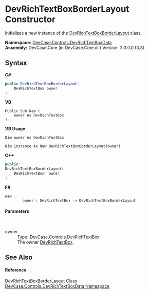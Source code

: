 # DevRichTextBoxBorderLayout Constructor 
 

Initializes a new instance of the <a href="T_DevCase_Controls_DevRichTextBoxData_DevRichTextBoxBorderLayout">DevRichTextBoxBorderLayout</a> class.

**Namespace:**&nbsp;<a href="N_DevCase_Controls_DevRichTextBoxData">DevCase.Controls.DevRichTextBoxData</a><br />**Assembly:**&nbsp;DevCase.Core (in DevCase.Core.dll) Version: 3.3.0.0 (3.3)

## Syntax

**C#**<br />
``` C#
public DevRichTextBoxBorderLayout(
	DevRichTextBox owner
)
```

**VB**<br />
``` VB
Public Sub New ( 
	owner As DevRichTextBox
)
```

**VB Usage**<br />
``` VB Usage
Dim owner As DevRichTextBox

Dim instance As New DevRichTextBoxBorderLayout(owner)
```

**C++**<br />
``` C++
public:
DevRichTextBoxBorderLayout(
	DevRichTextBox^ owner
)
```

**F#**<br />
``` F#
new : 
        owner : DevRichTextBox -> DevRichTextBoxBorderLayout
```


#### Parameters
&nbsp;<dl><dt>owner</dt><dd>Type: <a href="T_DevCase_Controls_DevRichTextBox">DevCase.Controls.DevRichTextBox</a><br />The owner <a href="T_DevCase_Controls_DevRichTextBox">DevRichTextBox</a>.</dd></dl>

## See Also


#### Reference
<a href="T_DevCase_Controls_DevRichTextBoxData_DevRichTextBoxBorderLayout">DevRichTextBoxBorderLayout Class</a><br /><a href="N_DevCase_Controls_DevRichTextBoxData">DevCase.Controls.DevRichTextBoxData Namespace</a><br />